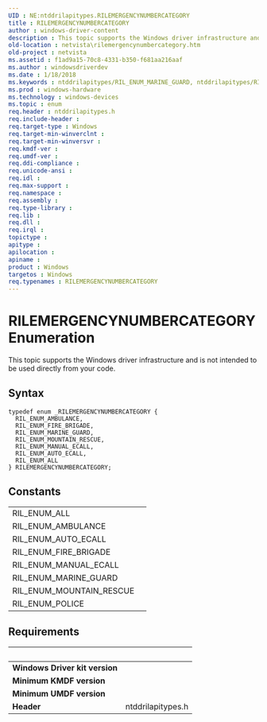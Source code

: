 ```yaml
---
UID : NE:ntddrilapitypes.RILEMERGENCYNUMBERCATEGORY
title : RILEMERGENCYNUMBERCATEGORY
author : windows-driver-content
description : This topic supports the Windows driver infrastructure and is not intended to be used directly from your code.
old-location : netvista\rilemergencynumbercategory.htm
old-project : netvista
ms.assetid : f1ad9a15-70c8-4331-b350-f681aa216aaf
ms.author : windowsdriverdev
ms.date : 1/18/2018
ms.keywords : ntddrilapitypes/RIL_ENUM_MARINE_GUARD, ntddrilapitypes/RIL_ENUM_AUTO_ECALL, RIL_ENUM_AMBULANCE, ntddrilapitypes/RIL_ENUM_AMBULANCE, RIL_ENUM_MARINE_GUARD, ntddrilapitypes/RIL_ENUM_FIRE_BRIGADE, RIL_ENUM_MOUNTAIN_RESCUE, netvista.rilemergencynumbercategory, RIL_ENUM_MANUAL_ECALL, RIL_ENUM_ALL, ntddrilapitypes/RIL_ENUM_MANUAL_ECALL, RILEMERGENCYNUMBERCATEGORY enumeration [Network Drivers Starting with Windows Vista], RILEMERGENCYNUMBERCATEGORY, ntddrilapitypes/RILEMERGENCYNUMBERCATEGORY, ntddrilapitypes/RIL_ENUM_MOUNTAIN_RESCUE, RIL_ENUM_FIRE_BRIGADE, ntddrilapitypes/RIL_ENUM_ALL, RIL_ENUM_AUTO_ECALL
ms.prod : windows-hardware
ms.technology : windows-devices
ms.topic : enum
req.header : ntddrilapitypes.h
req.include-header : 
req.target-type : Windows
req.target-min-winverclnt : 
req.target-min-winversvr : 
req.kmdf-ver : 
req.umdf-ver : 
req.ddi-compliance : 
req.unicode-ansi : 
req.idl : 
req.max-support : 
req.namespace : 
req.assembly : 
req.type-library : 
req.lib : 
req.dll : 
req.irql : 
topictype : 
apitype : 
apilocation : 
apiname : 
product : Windows
targetos : Windows
req.typenames : RILEMERGENCYNUMBERCATEGORY
---
```


# RILEMERGENCYNUMBERCATEGORY Enumeration
This topic supports the Windows driver infrastructure and is not intended to be used directly from your code.

## Syntax
````
typedef enum _RILEMERGENCYNUMBERCATEGORY { 
  RIL_ENUM_AMBULANCE,
  RIL_ENUM_FIRE_BRIGADE,
  RIL_ENUM_MARINE_GUARD,
  RIL_ENUM_MOUNTAIN_RESCUE,
  RIL_ENUM_MANUAL_ECALL,
  RIL_ENUM_AUTO_ECALL,
  RIL_ENUM_ALL
} RILEMERGENCYNUMBERCATEGORY;
````

## Constants

<table>

<tr>
<td>RIL_ENUM_ALL</td>
<td></td>
</tr>

<tr>
<td>RIL_ENUM_AMBULANCE</td>
<td></td>
</tr>

<tr>
<td>RIL_ENUM_AUTO_ECALL</td>
<td></td>
</tr>

<tr>
<td>RIL_ENUM_FIRE_BRIGADE</td>
<td></td>
</tr>

<tr>
<td>RIL_ENUM_MANUAL_ECALL</td>
<td></td>
</tr>

<tr>
<td>RIL_ENUM_MARINE_GUARD</td>
<td></td>
</tr>

<tr>
<td>RIL_ENUM_MOUNTAIN_RESCUE</td>
<td></td>
</tr>

<tr>
<td>RIL_ENUM_POLICE</td>
<td></td>
</tr>
</table>


## Requirements
| &nbsp; | &nbsp; |
| ---- |:---- |
| **Windows Driver kit version** |  |
| **Minimum KMDF version** |  |
| **Minimum UMDF version** |  |
| **Header** | ntddrilapitypes.h |
